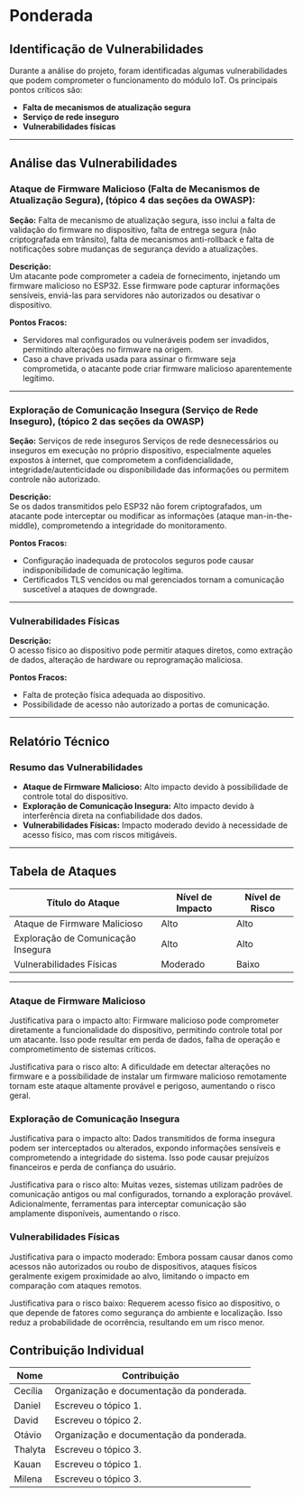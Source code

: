 # Ponderada

## Identificação de Vulnerabilidades

Durante a análise do projeto, foram identificadas algumas vulnerabilidades que podem comprometer o funcionamento do módulo IoT. Os principais pontos críticos são:

- **Falta de mecanismos de atualização segura**
- **Serviço de rede inseguro**
- **Vulnerabilidades físicas**

---

## Análise das Vulnerabilidades

### Ataque de Firmware Malicioso (Falta de Mecanismos de Atualização Segura), (tópico 4 das seções da OWASP):

**Seção:**
Falta de mecanismo de atualização segura, isso inclui a falta de validação do firmware no dispositivo, falta de entrega segura (não criptografada em trânsito), falta de mecanismos anti-rollback e falta de notificações sobre mudanças de segurança devido a atualizações.


**Descrição:**  
Um atacante pode comprometer a cadeia de fornecimento, injetando um firmware malicioso no ESP32. Esse firmware pode capturar informações sensíveis, enviá-las para servidores não autorizados ou desativar o dispositivo.

**Pontos Fracos:**
- Servidores mal configurados ou vulneráveis podem ser invadidos, permitindo alterações no firmware na origem.
- Caso a chave privada usada para assinar o firmware seja comprometida, o atacante pode criar firmware malicioso aparentemente legítimo.

---

### Exploração de Comunicação Insegura (Serviço de Rede Inseguro), (tópico 2 das seções da OWASP)

**Seção:**
Serviços de rede inseguros
Serviços de rede desnecessários ou inseguros em execução no próprio dispositivo, especialmente aqueles expostos à internet, que comprometem a confidencialidade, integridade/autenticidade ou disponibilidade das informações ou permitem controle não autorizado.


**Descrição:**  
Se os dados transmitidos pelo ESP32 não forem criptografados, um atacante pode interceptar ou modificar as informações (ataque man-in-the-middle), comprometendo a integridade do monitoramento.

**Pontos Fracos:**
- Configuração inadequada de protocolos seguros pode causar indisponibilidade de comunicação legítima.
- Certificados TLS vencidos ou mal gerenciados tornam a comunicação suscetível a ataques de downgrade.

---

### Vulnerabilidades Físicas

**Descrição:**  
O acesso físico ao dispositivo pode permitir ataques diretos, como extração de dados, alteração de hardware ou reprogramação maliciosa.

**Pontos Fracos:**
- Falta de proteção física adequada ao dispositivo.
- Possibilidade de acesso não autorizado a portas de comunicação.

---

## Relatório Técnico

### Resumo das Vulnerabilidades
- **Ataque de Firmware Malicioso:** Alto impacto devido à possibilidade de controle total do dispositivo.
- **Exploração de Comunicação Insegura:** Alto impacto devido à interferência direta na confiabilidade dos dados.
- **Vulnerabilidades Físicas:** Impacto moderado devido à necessidade de acesso físico, mas com riscos mitigáveis.

---

## Tabela de Ataques

| **Título do Ataque**              | **Nível de Impacto** | **Nível de Risco** |
|-----------------------------------|----------------------|--------------------|
| Ataque de Firmware Malicioso      | Alto                 | Alto               |
| Exploração de Comunicação Insegura | Alto                 | Alto               |
| Vulnerabilidades Físicas          | Moderado             | Baixo              |

---

### Ataque de Firmware Malicioso

Justificativa para o impacto alto: Firmware malicioso pode comprometer diretamente a funcionalidade do dispositivo, permitindo controle total por um atacante. Isso pode resultar em perda de dados, falha de operação e comprometimento de sistemas críticos.

Justificativa para o risco alto: A dificuldade em detectar alterações no firmware e a possibilidade de instalar um firmware malicioso remotamente tornam este ataque altamente provável e perigoso, aumentando o risco geral.

### Exploração de Comunicação Insegura

Justificativa para o impacto alto: Dados transmitidos de forma insegura podem ser interceptados ou alterados, expondo informações sensíveis e comprometendo a integridade do sistema. Isso pode causar prejuízos financeiros e perda de confiança do usuário.

Justificativa para o risco alto: Muitas vezes, sistemas utilizam padrões de comunicação antigos ou mal configurados, tornando a exploração provável. Adicionalmente, ferramentas para interceptar comunicação são amplamente disponíveis, aumentando o risco.

### Vulnerabilidades Físicas

Justificativa para o impacto moderado: Embora possam causar danos como acessos não autorizados ou roubo de dispositivos, ataques físicos geralmente exigem proximidade ao alvo, limitando o impacto em comparação com ataques remotos.

Justificativa para o risco baixo: Requerem acesso físico ao dispositivo, o que depende de fatores como segurança do ambiente e localização. Isso reduz a probabilidade de ocorrência, resultando em um risco menor.

## Contribuição Individual

| **Nome**         | **Contribuição**                                      |
|-------------------|------------------------------------------------------|
| Cecília | Organização e documentação da ponderada. |
| Daniel | Escreveu o tópico 1. |
| David | Escreveu o tópico 2. |
| Otávio | Organização e documentação da ponderada. |
| Thalyta | Escreveu o tópico 3. |
| Kauan | Escreveu o tópico 1. |
| Milena | Escreveu o tópico 3. |

